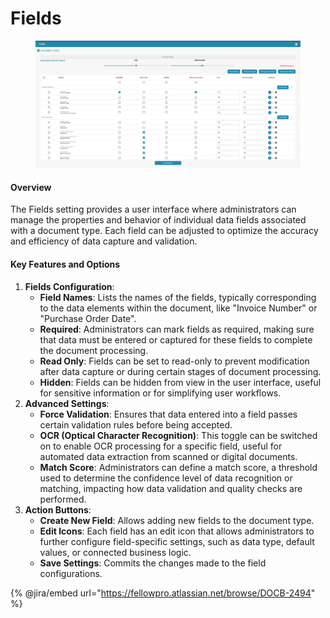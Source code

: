# Fields

<figure><img src="../../../../../.gitbook/assets/Bildschirmfoto 2024-05-08 um 09.02.31.png" alt=""><figcaption></figcaption></figure>

#### Overview

The Fields setting provides a user interface where administrators can manage the properties and behavior of individual data fields associated with a document type. Each field can be adjusted to optimize the accuracy and efficiency of data capture and validation.

#### Key Features and Options

1. **Fields Configuration**:
   * **Field Names**: Lists the names of the fields, typically corresponding to the data elements within the document, like "Invoice Number" or "Purchase Order Date".
   * **Required**: Administrators can mark fields as required, making sure that data must be entered or captured for these fields to complete the document processing.
   * **Read Only**: Fields can be set to read-only to prevent modification after data capture or during certain stages of document processing.
   * **Hidden**: Fields can be hidden from view in the user interface, useful for sensitive information or for simplifying user workflows.
2. **Advanced Settings**:
   * **Force Validation**: Ensures that data entered into a field passes certain validation rules before being accepted.
   * **OCR (Optical Character Recognition)**: This toggle can be switched on to enable OCR processing for a specific field, useful for automated data extraction from scanned or digital documents.
   * **Match Score**: Administrators can define a match score, a threshold used to determine the confidence level of data recognition or matching, impacting how data validation and quality checks are performed.
3. **Action Buttons**:
   * **Create New Field**: Allows adding new fields to the document type.
   * **Edit Icons**: Each field has an edit icon that allows administrators to further configure field-specific settings, such as data type, default values, or connected business logic.
   * **Save Settings**: Commits the changes made to the field configurations.

{% @jira/embed url="https://fellowpro.atlassian.net/browse/DOCB-2494" %}


